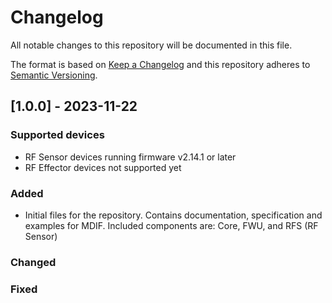 # Changelog
All notable changes to this repository will be documented in this file.

The format is based on [Keep a Changelog](http://keepachangelog.com/) and this
repository adheres to [Semantic Versioning](http://semver.org/).

## [1.0.0] - 2023-11-22

### Supported devices
- RF Sensor devices running firmware v2.14.1 or later
- RF Effector devices not supported yet

### Added
- Initial files for the repository. Contains documentation, specification and
  examples for MDIF. Included components are: Core, FWU, and RFS (RF Sensor)

### Changed

### Fixed
